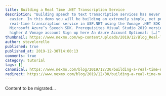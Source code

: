 ```yaml
---
title: Building a Real Time .NET Transcription Service
description: "Building speech to text transcription services has never been
  easier. In this demo you will be building an extremely simple, yet powerful,
  real-time transcription service in ASP.NET using the Vonage .NET SDK and
  Microsoft Azure’s Speech SDK. Prerequisites Visual Studio 2019 version 16.3 or
  higher A Vonage account Sign up here An Azure Account Optional: […]"
thumbnail: https://www.nexmo.com/wp-content/uploads/2019/12/Blog_Real-Time_NET-Transcription_1200x600-1.png
author: stevelorello
published: true
published_at: 2019-12-30T14:00:13
comments: true
category: tutorial
tags: []
canonical: https://www.nexmo.com/blog/2019/12/30/building-a-real-time-net-transcription-service-dr
redirect: https://www.nexmo.com/blog/2019/12/30/building-a-real-time-net-transcription-service-dr
---
```

Content to be migrated...